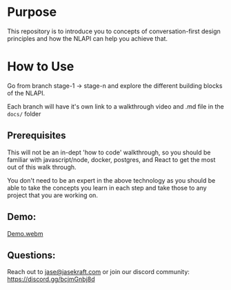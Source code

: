 # Purpose
This repository is to introduce you to concepts of conversation-first design principles and how the NLAPI can help you achieve that.

# How to Use
Go from branch stage-1 -> stage-n and explore the different building blocks of the NLAPI.  

Each branch will have it's own link to a walkthrough video and .md file in the `docs/` folder

## Prerequisites
This will not be an in-dept 'how to code' walkthrough, so you should be familiar with javascript/node, docker, postgres, and React to get the most out of this walk through.  

You don't need to be an expert in the above technology as you should be able to take the concepts you learn in each step and take those to any project that you are working on. 

## Demo: 
[Demo.webm](https://github.com/user-attachments/assets/edeb99fd-536d-41ff-b2c6-5222e92612af)


## Questions: 
Reach out to jase@jasekraft.com or join our discord community: https://discord.gg/bcjmGnbj8d 

